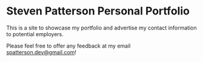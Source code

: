 Steven Patterson Personal Portfolio
=========
This is a site to showcase my portfolio and advertise my contact information to potential employers. 

Please feel free to offer any feedback at my email spatterson.dev@gmail.com!
